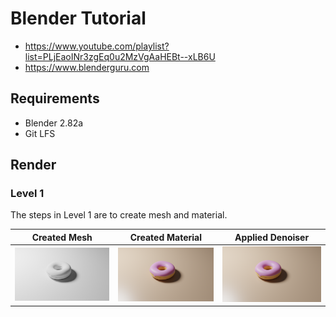 # Blender Tutorial

- https://www.youtube.com/playlist?list=PLjEaoINr3zgEq0u2MzVgAaHEBt--xLB6U
- https://www.blenderguru.com

## Requirements

- Blender 2.82a
- Git LFS

## Render

### Level 1

The steps in Level 1 are to create mesh and material.

| Created Mesh | Created Material | Applied Denoiser |
| --- | --- | --- |
| ![white doughnut](render/doughnut_white.png) | ![colored doughnut](render/doughnut_colored.png) | ![denoised doughnut](render/doughnut_denoised.png) |
